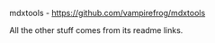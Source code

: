 mdxtools - https://github.com/vampirefrog/mdxtools

All the other stuff comes from its readme links.